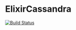 # ElixirCassandra

[![Build Status](https://semaphoreci.com/api/v1/mikrofusion/elixir_cassandra/branches/master/badge.svg)](https://semaphoreci.com/mikrofusion/elixir_cassandra)

